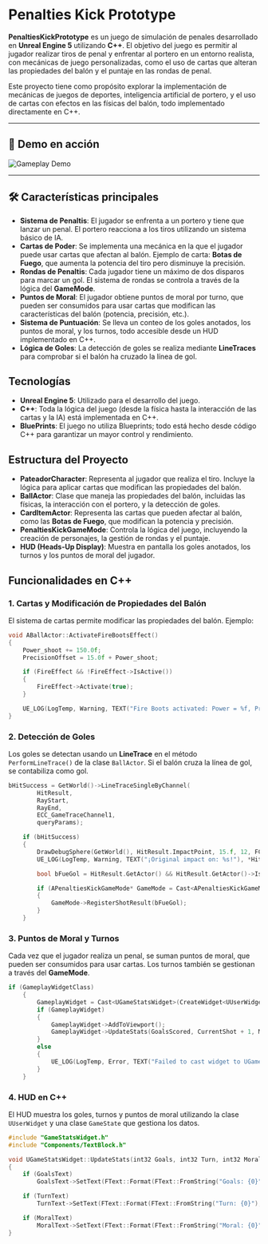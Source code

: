 # Penalties Kick Prototype
**PenaltiesKickPrototype** es un juego de simulación de penales desarrollado en **Unreal Engine 5** utilizando **C++**. El objetivo del juego es permitir al jugador realizar tiros de penal y enfrentar al portero en un entorno realista, con mecánicas de juego personalizadas, como el uso de cartas que alteran las propiedades del balón y el puntaje en las rondas de penal.

Este proyecto tiene como propósito explorar la implementación de mecánicas de juegos de deportes, inteligencia artificial de portero, y el uso de cartas con efectos en las físicas del balón, todo implementado directamente en C++.

---

## 🔄 Demo en acción

![Gameplay Demo](TestPenaltiesKick.gif)

---

## 🛠️ Características principales

- **Sistema de Penaltis**: El jugador se enfrenta a un portero y tiene que lanzar un penal. El portero reacciona a los tiros utilizando un sistema básico de IA.
- **Cartas de Poder**: Se implementa una mecánica en la que el jugador puede usar cartas que afectan al balón. Ejemplo de carta: **Botas de Fuego**, que aumenta la potencia del tiro pero disminuye la precisión.
- **Rondas de Penaltis**: Cada jugador tiene un máximo de dos disparos para marcar un gol. El sistema de rondas se controla a través de la lógica del **GameMode**.
- **Puntos de Moral**: El jugador obtiene puntos de moral por turno, que pueden ser consumidos para usar cartas que modifican las características del balón (potencia, precisión, etc.).
- **Sistema de Puntuación**: Se lleva un conteo de los goles anotados, los puntos de moral, y los turnos, todo accesible desde un HUD implementado en C++.
- **Lógica de Goles**: La detección de goles se realiza mediante **LineTraces** para comprobar si el balón ha cruzado la línea de gol.
  
## Tecnologías

- **Unreal Engine 5**: Utilizado para el desarrollo del juego.
- **C++**: Toda la lógica del juego (desde la física hasta la interacción de las cartas y la IA) está implementada en C++.
- **BluePrints**: El juego no utiliza Blueprints; todo está hecho desde código C++ para garantizar un mayor control y rendimiento.

## Estructura del Proyecto

- **PateadorCharacter**: Representa al jugador que realiza el tiro. Incluye la lógica para aplicar cartas que modifican las propiedades del balón.
- **BallActor**: Clase que maneja las propiedades del balón, incluidas las físicas, la interacción con el portero, y la detección de goles.
- **CardItemActor**: Representa las cartas que pueden afectar al balón, como las **Botas de Fuego**, que modifican la potencia y precisión.
- **PenaltiesKickGameMode**: Controla la lógica del juego, incluyendo la creación de personajes, la gestión de rondas y el puntaje.
- **HUD (Heads-Up Display)**: Muestra en pantalla los goles anotados, los turnos y los puntos de moral del jugador.

## Funcionalidades en C++

### 1. **Cartas y Modificación de Propiedades del Balón**
El sistema de cartas permite modificar las propiedades del balón. Ejemplo:

```cpp
void ABallActor::ActivateFireBootsEffect()
{
    Power_shoot += 150.0f;
    PrecisionOffset = 15.0f + Power_shoot;

    if (FireEffect && !FireEffect->IsActive())
    {
        FireEffect->Activate(true);
    }

    UE_LOG(LogTemp, Warning, TEXT("Fire Boots activated: Power = %f, PrecisionOffset = %f"), Power_shoot, PrecisionOffset);
}
```
### 2. **Detección de Goles**
Los goles se detectan usando un **LineTrace** en el método `PerformLineTrace()` de la clase `BallActor`. Si el balón cruza la línea de gol, se contabiliza como gol.

```cpp
bHitSuccess = GetWorld()->LineTraceSingleByChannel(
        HitResult,
        RayStart,
        RayEnd,
        ECC_GameTraceChannel1,
        queryParams);

    if (bHitSuccess)
    {
        DrawDebugSphere(GetWorld(), HitResult.ImpactPoint, 15.f, 12, FColor::Yellow, false, 10.0f);
        UE_LOG(LogTemp, Warning, TEXT("¡Original impact on: %s!"), *HitResult.ImpactPoint.ToString());

        bool bFueGol = HitResult.GetActor() && HitResult.GetActor()->IsA(APorteriaActor::StaticClass());

        if (APenaltiesKickGameMode* GameMode = Cast<APenaltiesKickGameMode>(UGameplayStatics::GetGameMode(GetWorld())))
        {
            GameMode->RegisterShotResult(bFueGol);
        }
    }
```
### 3. **Puntos de Moral y Turnos**
Cada vez que el jugador realiza un penal, se suman puntos de moral, que pueden ser consumidos para usar cartas. Los turnos también se gestionan a través del **GameMode**.

```cpp
if (GameplayWidgetClass)
    {
        GameplayWidget = Cast<UGameStatsWidget>(CreateWidget<UUserWidget>(GetWorld(), GameplayWidgetClass));
        if (GameplayWidget)
        {
            GameplayWidget->AddToViewport();
            GameplayWidget->UpdateStats(GoalsScored, CurrentShot + 1, MoralPoints + 2);
        }
        else
        {
            UE_LOG(LogTemp, Error, TEXT("Failed to cast widget to UGameStatsWidget!"));
        }
    }
```
### 4. **HUD en C++**
El HUD muestra los goles, turnos y puntos de moral utilizando la clase `UUserWidget` y una clase `GameState` que gestiona los datos.

```cpp
#include "GameStatsWidget.h"
#include "Components/TextBlock.h"

void UGameStatsWidget::UpdateStats(int32 Goals, int32 Turn, int32 Moral)
{
    if (GoalsText)
        GoalsText->SetText(FText::Format(FText::FromString("Goals: {0}"), FText::AsNumber(Goals)));

    if (TurnText)
        TurnText->SetText(FText::Format(FText::FromString("Turn: {0}"), FText::AsNumber(Turn)));

    if (MoralText)
        MoralText->SetText(FText::Format(FText::FromString("Moral: {0}"), FText::AsNumber(Moral)));
}
```
